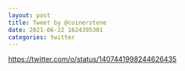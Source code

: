 ```yaml
--- 
layout: post 
title: Tweet by @coinerstone 
date: 2021-06-22 1624395301 
categories: twitter 
--- 
```

https://twitter.com/o/status/1407441998244626435